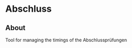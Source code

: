 # Abschluss


## About <a name = "about"></a>

Tool for managing the timings of the Abschlussprüfungen 